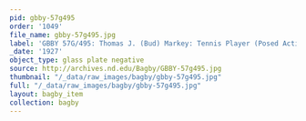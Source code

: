 ```yaml
---
pid: gbby-57g495
order: '1049'
file_name: gbby-57g495.jpg
label: 'GBBY 57G/495: Thomas J. (Bud) Markey: Tennis Player (Posed Action) - 1927'
_date: '1927'
object_type: glass plate negative
source: http://archives.nd.edu/Bagby/GBBY-57g495.jpg
thumbnail: "/_data/raw_images/bagby/gbby-57g495.jpg"
full: "/_data/raw_images/bagby/gbby-57g495.jpg"
layout: bagby_item
collection: bagby
---
```


